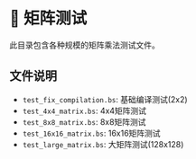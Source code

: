 # 🔢 矩阵测试

此目录包含各种规模的矩阵乘法测试文件。

## 文件说明
- `test_fix_compilation.bs`: 基础编译测试(2x2)
- `test_4x4_matrix.bs`: 4x4矩阵测试
- `test_8x8_matrix.bs`: 8x8矩阵测试
- `test_16x16_matrix.bs`: 16x16矩阵测试
- `test_large_matrix.bs`: 大矩阵测试(128x128)
